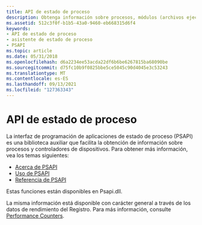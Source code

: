 ```yaml
---
title: API de estado de proceso
description: Obtenga información sobre procesos, módulos (archivos ejecutables o ARCHIVOS DLL) y controladores de dispositivos. Recopilar datos de uso de memoria. Tome instantáneas de la cantidad de memoria asignada físicamente al contexto del proceso.
ms.assetid: 512c3f0f-b1b5-43a0-9460-eb668315d6f4
keywords:
- API de estado de proceso
- asistente de estado de proceso
- PSAPI
ms.topic: article
ms.date: 05/31/2018
ms.openlocfilehash: d6a2234ee53acda22df6b6be6267815ba68090be
ms.sourcegitcommit: d75fc10b9f0825bbe5ce5045c90d4045e3c53243
ms.translationtype: MT
ms.contentlocale: es-ES
ms.lasthandoff: 09/13/2021
ms.locfileid: "127363343"
---
```

# <a name="process-status-api"></a>API de estado de proceso

La interfaz de programación de aplicaciones de estado de proceso (PSAPI) es una biblioteca auxiliar que facilita la obtención de información sobre procesos y controladores de dispositivos. Para obtener más información, vea los temas siguientes:

-   [Acerca de PSAPI](about-psapi.md)
-   [Uso de PSAPI](using-psapi.md)
-   [Referencia de PSAPI](psapi-reference.md)

Estas funciones están disponibles en Psapi.dll.

La misma información está disponible con carácter general a través de los datos de rendimiento del Registro. Para más información, consulte [Performance Counters](/windows/desktop/PerfCtrs/performance-counters-portal).

 

 